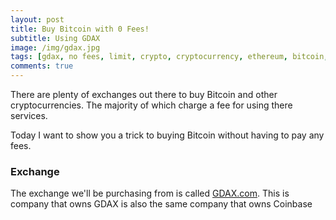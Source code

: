 ```yaml
---
layout: post
title: Buy Bitcoin with 0 Fees!
subtitle: Using GDAX
image: /img/gdax.jpg
tags: [gdax, no fees, limit, crypto, cryptocurrency, ethereum, bitcoin, litecoin]
comments: true
---
```


There are plenty of exchanges out there to buy Bitcoin and other cryptocurrencies.
The majority of which charge a fee for using there services. 

Today I want to show you a trick to buying Bitcoin without having to pay any fees. 

### Exchange

The exchange we'll be purchasing from is called <a href="https://www.gdax.com">GDAX.com</a>.
This is company that owns GDAX is also the same company that owns Coinbase
